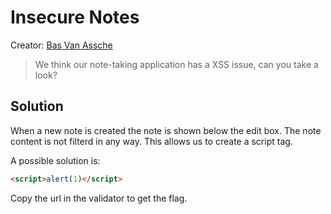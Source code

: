 # Insecure Notes

Creator: [Bas Van Assche](https://github.com/basva923)

> We think our note-taking application has a XSS issue, can you take a look?

## Solution

When a new note is created the note is shown below the edit box. The note content is not filterd in any way. This allows us to create a script tag.

A possible solution is:
```html
<script>alert(1)</script>
```

Copy the url in the validator to get the flag.